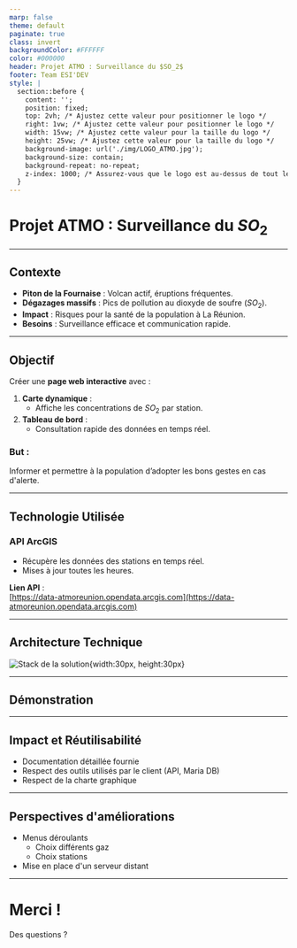 ```yaml
---
marp: false
theme: default
paginate: true
class: invert
backgroundColor: #FFFFFF
color: #000000
header: Projet ATMO : Surveillance du $SO_2$
footer: Team ESI'DEV
style: |
  section::before {
    content: '';
    position: fixed;
    top: 2vh; /* Ajustez cette valeur pour positionner le logo */
    right: 1vw; /* Ajustez cette valeur pour positionner le logo */
    width: 15vw; /* Ajustez cette valeur pour la taille du logo */
    height: 25vw; /* Ajustez cette valeur pour la taille du logo */
    background-image: url('./img/LOGO_ATMO.jpg');
    background-size: contain;
    background-repeat: no-repeat;
    z-index: 1000; /* Assurez-vous que le logo est au-dessus de tout le contenu */
  }
---
```


# **Projet ATMO : Surveillance du $SO_2$**

---

## **Contexte**

- **Piton de la Fournaise** : Volcan actif, éruptions fréquentes.  
- **Dégazages massifs** : Pics de pollution au dioxyde de soufre ($SO_2$).  
- **Impact** : Risques pour la santé de la population à La Réunion.  
- **Besoins** : Surveillance efficace et communication rapide.

---

## **Objectif**

Créer une **page web interactive** avec :

1. **Carte dynamique** :  
   - Affiche les concentrations de $SO_2$ par station.  
2. **Tableau de bord** :  
   - Consultation rapide des données en temps réel.

### **But :**  
Informer et permettre à la population d’adopter les bons gestes en cas d'alerte.

---

## **Technologie Utilisée**

### **API ArcGIS**  
- Récupère les données des stations en temps réel.  
- Mises à jour toutes les heures.  

**Lien API** :  
[https://data-atmoreunion.opendata.arcgis.com](https://data-atmoreunion.opendata.arcgis.com)  

---

## **Architecture Technique**

![Stack de la solution](./img/Blank_diagram.png){width:30px, height:30px}

---

## **Démonstration**

---

## **Impact et Réutilisabilité**

- Documentation détaillée fournie
- Respect des outils utilisés par le client (API, Maria DB)
- Respect de la charte graphique

---

## **Perspectives d'améliorations**

- Menus déroulants
  - Choix différents gaz
  - Choix stations
- Mise en place d'un serveur distant


---

# **Merci !**

Des questions ?  

